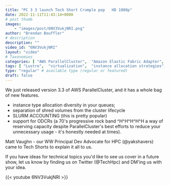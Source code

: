 ```yaml
---
title: "PC 3 3 launch Tech Short Crumple pop   HD 1080p"
date: 2022-11-11T11:43:14+0000
# post thumb
images:
    - "images/post/6NV3VukjNRI.png"
author: "Brendan Bouffler"
# description
description: ""
video_id: "6NV3VukjNRI"
layout: "video"
# Taxonomies
categories: [ "AWS ParallelCluster",  "Amazon Elastic Fabric Adapter",  "Amazon NICE DCV",  "Life Sciences", ]
tags: [ "Lustre",  "virtualization",  "instance allocation strategies",  "tightly-coupled",  "MPI",  "technical computing",  "ODCR",  "EC2",  "Schedulers",  "lustre",  "bioinformatics",  "Storage",  "scientific computing",  "GPUs",  "High Performance Computing",  "elastic fabric adapter",  "autoscaling",  "CPUs",  "EFA",  "aws",  "vizualization",  "ParallelCluster",  "slurm accounting",  "infiniband",  "elastic",  "cloud computing",  "instance diversity",  "HPC",  "DCV",  "on demand capacity reservation",  "shared storage",  "techshorts", ]
type: "regular" # available type (regular or featured)
draft: false
---
```


We just released version 3.3 of  AWS ParallelCluster, and it has a whole bag of new features.

* instance type allocation diversity in your queues;
* separation of shred volumes from the cluster lifecycle
* SLURM ACCOUNTING (this is pretty popular)
* support for ODCRs (a 70's progressive rock band ^H^H^H^H^H a way of reserving capacity despite ParallelCluster's best efforts to reduce your unnecessary usage - it's honestly needed at times).

Matt Vaughn - our WW Principal Dev Advocate for HPC (@yakshavers) came to Tech Shorts to explain it all to us.

If you have ideas for technical topics you'd like to see us cover in a future show, let us know by finding us on Twitter (@TechHpc) and DM'ing us with your idea.

{{< youtube 6NV3VukjNRI >}}